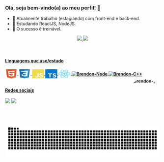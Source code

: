### Olá, seja bem-vindo(a) ao meu perfil! 👋

- 🔭 Atualmente trabalho (estagiando) com front-end e back-end.
- 🌱 Estudando ReactJS, NodeJS.
- 📗 O sucesso é treinável.


<div align="center">
  <a href="https://github.com/brendongit">
  <img height="160em" src="https://github-readme-stats.vercel.app/api?username=brendongit&show_icons=false&theme=dark&include_all_commits=true&count_private=true"/>
  <img height="160em" src="https://github-readme-stats.vercel.app/api/top-langs/?username=brendongit&layout=compact&langs_count=7&theme=dark"/>
</div></br>
  
  <div style="display: inline_block"><br>
  <h4> Linguagens que uso/estudo  <h4/>
  <img align="center" alt="Brendon-HTML" height="30" width="40" src="https://raw.githubusercontent.com/devicons/devicon/master/icons/html5/html5-original.svg">
  <img align="center" alt="Brendon-CSS" height="30" width="40" src="https://raw.githubusercontent.com/devicons/devicon/master/icons/css3/css3-original.svg">
  <img align="center" alt="Brendon-Js" height="30" width="40" src="https://raw.githubusercontent.com/devicons/devicon/master/icons/javascript/javascript-plain.svg">
  <img align="center" alt="Brendon-Ts" height="30" width="40" src="https://raw.githubusercontent.com/devicons/devicon/master/icons/typescript/typescript-plain.svg">
  <img align="center" alt="Brendon-React" height="30" width="40" src="https://raw.githubusercontent.com/devicons/devicon/master/icons/react/react-original.svg">
  <img align="center" alt="Brendon-Node" height="30" width="40" src="https://cdn.jsdelivr.net/gh/devicons/devicon/icons/nodejs/nodejs-original.svg">
  <img align="center" alt="Brendon-C++" height="30" width="40" src="https://cdn.jsdelivr.net/gh/devicons/devicon/icons/cplusplus/cplusplus-original.svg">
  <img align="right" alt="Brendon-pic" height="150" style="border-radius:50px;" src="https://i.pinimg.com/originals/e4/26/70/e426702edf874b181aced1e2fa5c6cde.gif">
</div>
</div>
  
  ##
  
  <div>
  <h4>Redes sociais</h4>
  <a href="https://instagram.com/brendonoliveira9" target="_blank"><img src="https://img.shields.io/badge/-Instagram-%23E4405F?style=for-the-badge&logo=instagram&logoColor=white" target="_blank"></a>
  <a href = "mailto:brenddesigneroficial@gmail.com"><img src="https://img.shields.io/badge/-Gmail-%23333?style=for-the-badge&logo=gmail&logoColor=white" target="_blank"></a>
 
  ![Snake animation](https://github.com/brendongit/brendongit/blob/output/github-contribution-grid-snake.svg) 
  </div>
